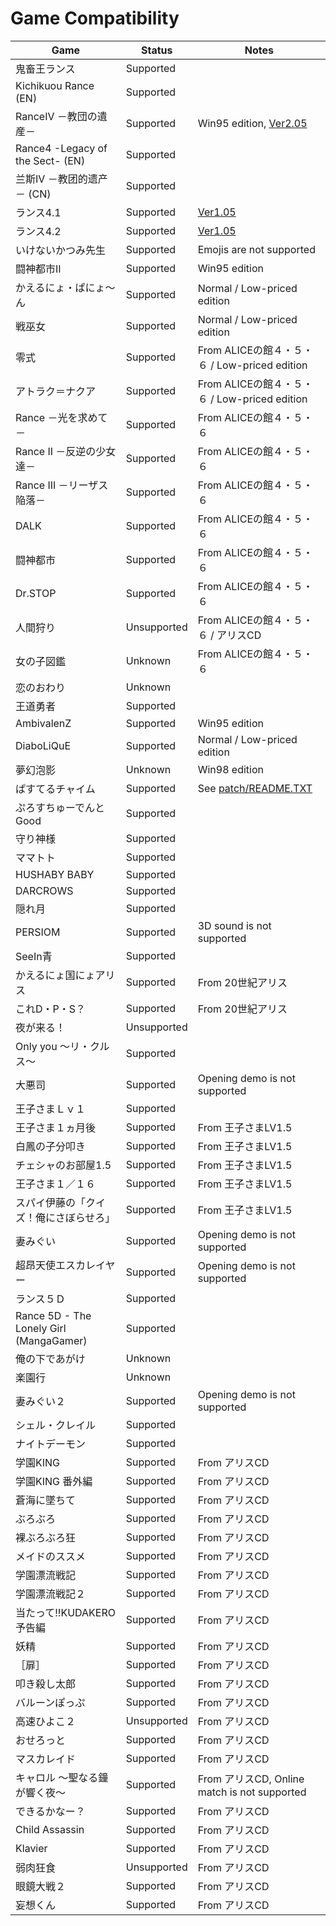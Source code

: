 Game Compatibility
==================

|                 Game                        |   Status    | Notes |
| ------------------------------------------- | ----------- | ----- |
| 鬼畜王ランス                                | Supported   |       |
| Kichikuou Rance (EN)                        | Supported   |       |
| RanceIV －教団の遺産－                      | Supported   | Win95 edition, [Ver2.05](https://hannylaboratory.blogspot.com/2023/01/blog-post_26.html) |
| Rance4 -Legacy of the Sect- (EN)            | Supported   |       |
| 兰斯IV －教团的遗产－ (CN)                  | Supported   |       |
| ランス4.1                                   | Supported   | [Ver1.05](https://hannylaboratory.blogspot.com/2023/02/blog-post_9.html) |
| ランス4.2                                   | Supported   | [Ver1.05](https://hannylaboratory.blogspot.com/2023/02/blog-post_9.html) |
| いけないかつみ先生                          | Supported   | Emojis are not supported |
| 闘神都市II                                  | Supported   | Win95 edition |
| かえるにょ・ぱにょ～ん                      | Supported   | Normal / Low-priced edition |
| 戦巫女                                      | Supported   | Normal / Low-priced edition |
| 零式                                        | Supported   | From ALICEの館４・５・６ / Low-priced edition |
| アトラク＝ナクア                            | Supported   | From ALICEの館４・５・６ / Low-priced edition |
| Rance －光を求めて－                        | Supported   | From ALICEの館４・５・６ |
| Rance II －反逆の少女達－                   | Supported   | From ALICEの館４・５・６ |
| Rance III －リーザス陥落－                  | Supported   | From ALICEの館４・５・６ |
| DALK                                        | Supported   | From ALICEの館４・５・６ |
| 闘神都市                                    | Supported   | From ALICEの館４・５・６ |
| Dr.STOP                                     | Supported   | From ALICEの館４・５・６ |
| 人間狩り                                    | Unsupported | From ALICEの館４・５・６ / アリスCD |
| 女の子図鑑                                  | Unknown     | From ALICEの館４・５・６ |
| 恋のおわり                                  | Unknown     |       |
| 王道勇者                                    | Supported   |       |
| AmbivalenZ                                  | Supported   | Win95 edition |
| DiaboLiQuE                                  | Supported   | Normal / Low-priced edition |
| 夢幻泡影                                    | Unknown     | Win98 edition |
| ぱすてるチャイム                            | Supported   | See [patch/README.TXT](patch/README.TXT) |
| ぷろすちゅーでんとGood                      | Supported   |       |
| 守り神様                                    | Supported   |       |
| ママトト                                    | Supported   |       |
| HUSHABY BABY                                | Supported   |       |
| DARCROWS                                    | Supported   |       |
| 隠れ月                                      | Supported   |       |
| PERSIOM                                     | Supported   | 3D sound is not supported |
| SeeIn青                                     | Supported   |       |
| かえるにょ国にょアリス                      | Supported   | From 20世紀アリス |
| これD・P・S？                               | Supported   | From 20世紀アリス |
| 夜が来る！                                  | Unsupported |       |
| Only you ～リ・クルス～                     | Supported   |       |
| 大悪司                                      | Supported   | Opening demo is not supported |
| 王子さまＬｖ１                              | Supported   |       |
| 王子さま１ヵ月後                            | Supported   | From 王子さまLV1.5 |
| 白鳳の子分叩き                              | Supported   | From 王子さまLV1.5 |
| チェシャのお部屋1.5                         | Supported   | From 王子さまLV1.5 |
| 王子さま１／１６                            | Supported   | From 王子さまLV1.5 |
| スパイ伊藤の「クイズ！俺にさぼらせろ」      | Supported   | From 王子さまLV1.5 |
| 妻みぐい                                    | Supported   | Opening demo is not supported |
| 超昂天使エスカレイヤー                      | Supported   | Opening demo is not supported |
| ランス５Ｄ                                  | Supported   |       |
| Rance 5D - The Lonely Girl (MangaGamer)     | Supported   |       |
| 俺の下であがけ                              | Unknown     |       |
| 楽園行                                      | Unknown     |       |
| 妻みぐい２                                  | Supported   | Opening demo is not supported |
| シェル・クレイル                            | Supported   |       |
| ナイトデーモン                              | Supported   |       |
| 学園KING                                    | Supported   | From アリスCD |
| 学園KING 番外編                             | Supported   | From アリスCD |
| 蒼海に墜ちて                                | Supported   | From アリスCD |
| ぶろぶろ                                    | Supported   | From アリスCD |
| 裸ぶろぶろ狂                                | Supported   | From アリスCD |
| メイドのススメ                              | Supported   | From アリスCD |
| 学園漂流戦記                                | Supported   | From アリスCD |
| 学園漂流戦記２                              | Supported   | From アリスCD |
| 当たって!!KUDAKERO 予告編                   | Supported   | From アリスCD |
| 妖精                                        | Supported   | From アリスCD |
| ［扉］                                      | Supported   | From アリスCD |
| 叩き殺し太郎                                | Supported   | From アリスCD |
| バルーンぽっぷ                              | Supported   | From アリスCD |
| 高速ひよこ２                                | Unsupported | From アリスCD |
| おせろっと                                  | Supported   | From アリスCD |
| マスカレイド                                | Supported   | From アリスCD |
| キャロル ～聖なる鐘が響く夜～               | Supported   | From アリスCD, Online match is not supported |
| できるかなー？                              | Supported   | From アリスCD |
| Child Assassin                              | Supported   | From アリスCD |
| Klavier                                     | Supported   | From アリスCD |
| 弱肉狂食                                    | Unsupported | From アリスCD |
| 眼鏡大戦２                                  | Supported   | From アリスCD |
| 妄想くん                                    | Supported   | From アリスCD |
